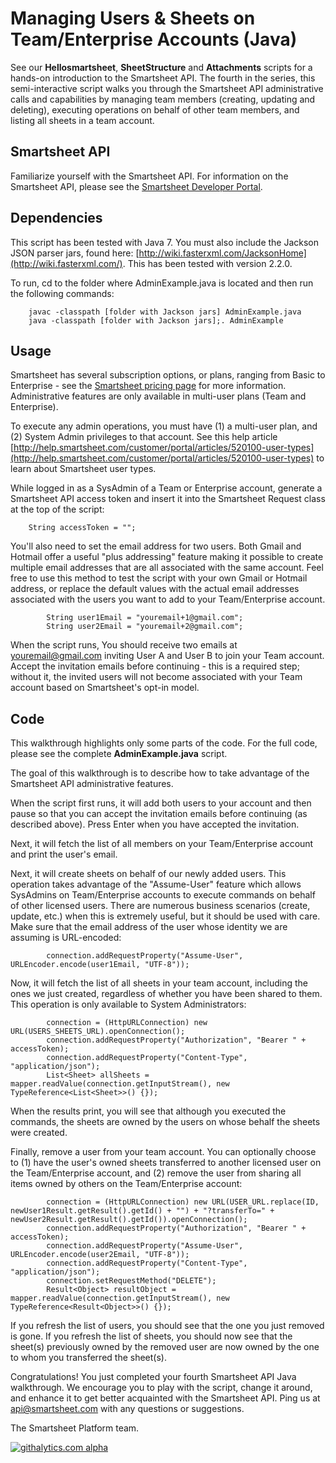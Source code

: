 Managing Users & Sheets on Team/Enterprise Accounts (Java)
===
See our <b>Hellosmartsheet</b>, <b>SheetStructure</b> and <b>Attachments</b> scripts for a hands-on introduction to the Smartsheet API. The fourth in the series, this semi-interactive script walks you through the Smartsheet API administrative calls and capabilities by managing team members (creating, updating and deleting), executing operations on behalf of other team members, and listing all sheets in a team account.

Smartsheet API
---
Familiarize yourself with the Smartsheet API. For information on the Smartsheet API, please see the [Smartsheet Developer Portal](http://smartsheet.com/developers).

Dependencies
---
This script has been tested with Java 7.
You must also include the Jackson JSON parser jars, found here: [http://wiki.fasterxml.com/JacksonHome](http://wiki.fasterxml.com/). This has been tested with version 2.2.0.

To run, cd to the folder where AdminExample.java is located and then run the following commands:
		
		javac -classpath [folder with Jackson jars] AdminExample.java
		java -classpath [folder with Jackson jars];. AdminExample
	
Usage
---
Smartsheet has several subscription options, or plans, ranging from Basic to Enterprise - see the [Smartsheet pricing page](http://smartsheet.com/pricing) for more information. Administrative features are only available in multi-user plans (Team and Enterprise).

To execute any admin operations, you must have (1) a multi-user plan, and (2) System Admin privileges to that account. See this help article [http://help.smartsheet.com/customer/portal/articles/520100-user-types](http://help.smartsheet.com/customer/portal/articles/520100-user-types) to learn about Smartsheet user types.

While logged in as a SysAdmin of a Team or Enterprise account, generate a Smartsheet API access token and insert it into the Smartsheet Request class at the top of the script:

        String accessToken = "";


You'll also need to set the email address for two users. Both Gmail and Hotmail offer a useful "plus addressing" feature making it possible to create multiple email addresses that are all associated with the same account. Feel free to use this method to test the script with your own Gmail or Hotmail address, or replace the default values with the actual email addresses associated with the users you want to add to your Team/Enterprise account.

            String user1Email = "youremail+1@gmail.com"; 
            String user2Email = "youremail+2@gmail.com";

When the script runs, You should receive two emails at youremail@gmail.com inviting User A and User B to join your Team account. Accept the invitation emails before continuing - this is a required step; without it, the invited users will not become associated with your Team account based on Smartsheet's opt-in model.


Code
---
This walkthrough highlights only some parts of the code. For the full code, please see the complete <b>AdminExample.java</b> script.

The goal of this walkthrough is to describe how to take advantage of the Smartsheet API administrative features.

When the script first runs, it will add both users to your account and then pause so that you can accept the invitation emails before continuing (as described above). Press Enter when you have accepted the invitation.

Next, it will fetch the list of all members on your Team/Enterprise account and print the user's email.

Next, it will create sheets on behalf of our newly added users. This operation takes advantage of the "Assume-User" feature which allows SysAdmins on Team/Enterprise accounts to execute commands on behalf of other licensed users. There are numerous business scenarios (create, update, etc.) when this is extremely useful, but it should be used with care.  Make sure that the email address of the user whose identity we are assuming is URL-encoded:

            connection.addRequestProperty("Assume-User", URLEncoder.encode(user1Email, "UTF-8")); 
	
Now, it will fetch the list of all sheets in your team account, including the ones we just created, regardless of whether you have been shared to them. This operation is only available to System Administrators:

            connection = (HttpURLConnection) new URL(USERS_SHEETS_URL).openConnection();
            connection.addRequestProperty("Authorization", "Bearer " + accessToken);
            connection.addRequestProperty("Content-Type", "application/json");
            List<Sheet> allSheets = mapper.readValue(connection.getInputStream(), new TypeReference<List<Sheet>>() {});
	
When the results print, you will see that although you executed the commands, the sheets are owned by the users on whose behalf the sheets were created.

Finally, remove a user from your team account. You can optionally choose to (1) have the user's owned sheets transferred to another licensed user on the Team/Enterprise account, and (2) remove the user from sharing all items owned by others on the Team/Enterprise account:

            connection = (HttpURLConnection) new URL(USER_URL.replace(ID, newUser1Result.getResult().getId() + "") + "?transferTo=" + newUser2Result.getResult().getId()).openConnection();
            connection.addRequestProperty("Authorization", "Bearer " + accessToken);
            connection.addRequestProperty("Assume-User", URLEncoder.encode(user2Email, "UTF-8")); 
            connection.addRequestProperty("Content-Type", "application/json");
            connection.setRequestMethod("DELETE");
            Result<Object> resultObject = mapper.readValue(connection.getInputStream(), new TypeReference<Result<Object>>() {});

If you refresh the list of users, you should see that the one you just removed is gone. If you refresh the list of sheets, you should now see that the sheet(s) previously owned by the removed user are now owned by the one to whom you transferred the sheet(s).
	
Congratulations!  You just completed your fourth Smartsheet API Java walkthrough. We encourage you to play with the script, change it around, and enhance it to get better acquainted with the Smartsheet API. Ping us at api@smartsheet.com with any questions or suggestions.

The Smartsheet Platform team. 

[![githalytics.com alpha](https://cruel-carlota.pagodabox.com/8682c8fc5c6618bcdad0698d2832b639 "githalytics.com")](http://githalytics.com/smartsheet-platform/samples)
